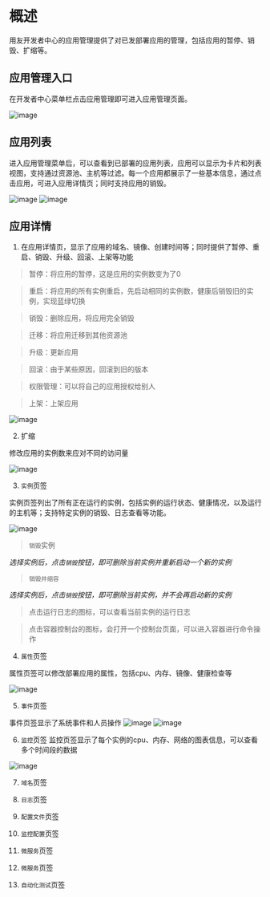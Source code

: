 # 概述
用友开发者中心的应用管理提供了对已发部署应用的管理，包括应用的暂停、销毁、扩缩等。
## 应用管理入口
在开发者中心菜单栏点击应用管理即可进入应用管理页面。

![image](/articles/cloud/3-/images/appmanage_1.png)

## 应用列表
进入应用管理菜单后，可以查看到已部署的应用列表，应用可以显示为卡片和列表视图，支持通过资源池、主机等过滤。每一个应用都展示了一些基本信息，通过点击应用，可进入应用详情页；同时支持应用的销毁。

![image](/articles/cloud/3-/images/appmanage_2.png)
![image](/articles/cloud/3-/images/appmanage_2_1.png)

## 应用详情
1. 在应用详情页，显示了应用的域名、镜像、创建时间等；同时提供了暂停、重启、销毁、升级、回滚、上架等功能
> 暂停：将应用的暂停，这是应用的实例数变为了0

> 重启：将应用的所有实例重启，先启动相同的实例数，健康后销毁旧的实例，实现蓝绿切换

> 销毁：删除应用，将应用完全销毁

> 迁移：将应用迁移到其他资源池

> 升级：更新应用

> 回滚：由于某些原因，回滚到旧的版本

> 权限管理：可以将自己的应用授权给别人

> 上架：上架应用

![image](/articles/cloud/3-/images/appmanage_3.png)

2. 扩缩

修改应用的实例数来应对不同的访问量

![image](/articles/cloud/3-/images/appmanage_4.png)

3. ```实例```页签

实例页签列出了所有正在运行的实例，包括实例的运行状态、健康情况，以及运行的主机等；支持特定实例的销毁、日志查看等功能。

![image](/articles/cloud/3-/images/appmanage_5.png)

> ```销毁```实例

*选择实例后，点击```销毁```按钮，即可删除当前实例并重新启动一个新的实例*
> ```销毁并缩容```

*选择实例后，点击```销毁```按钮，即可删除当前实例，并不会再启动新的实例*
> 点击运行日志的图标，可以查看当前实例的运行日志

> 点击容器控制台的图标，会打开一个控制台页面，可以进入容器进行命令操作

4. ```属性```页签

属性页签可以修改部署应用的属性，包括cpu、内存、镜像、健康检查等

![image](/articles/cloud/3-/images/appmanage_6.png)


5. ```事件```页签

事件页签显示了系统事件和人员操作
![image](/articles/cloud/3-/images/appmanage_7.png)
![image](/articles/cloud/3-/images/appmanage_7_1.png)

6. ```监控```页签
监控页签显示了每个实例的cpu、内存、网络的图表信息，可以查看多个时间段的数据

![image](/articles/cloud/3-/images/appmanage_8.png)

7. ```域名```页签

8. ```日志```页签

9. ```配置文件```页签

10. ```监控配置```页签

11. ```微服务```页签

12. ```微服务```页签

13. ```自动化测试```页签
